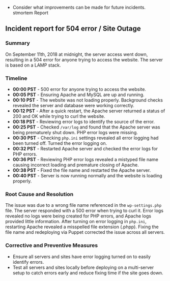 - Consider what improvements can be made for future incidents.
stmortem Report

## Incident report for 504 error / Site Outage

### Summary

On September 11th, 2018 at midnight, the server access went down, resulting in a 504 error for anyone trying to access the website. The server is based on a LAMP stack.

### Timeline

- **00:00 PST** - 500 error for anyone trying to access the website.
- **00:05 PST** - Ensuring Apache and MySQL are up and running.
- **00:10 PST** - The website was not loading properly. Background checks revealed the server and database were working correctly.
- **00:12 PST** - After a quick restart, the Apache server returned a status of 200 and OK while trying to curl the website.
- **00:18 PST** - Reviewing error logs to identify the source of the error.
- **00:25 PST** - Checked `/var/log` and found that the Apache server was being prematurely shut down. PHP error logs were missing.
- **00:30 PST** - Checking `php.ini` settings revealed all error logging had been turned off. Turned the error logging on.
- **00:32 PST** - Restarted Apache server and checked the error logs for PHP errors.
- **00:36 PST** - Reviewing PHP error logs revealed a mistyped file name causing incorrect loading and premature closing of Apache.
- **00:38 PST** - Fixed the file name and restarted the Apache server.
- **00:40 PST** - Server is now running normally and the website is loading properly.

### Root Cause and Resolution

The issue was due to a wrong file name referenced in the `wp-settings.php` file. The server responded with a 500 error when trying to curl it. Error logs revealed no logs were being created for PHP errors, and Apache logs provided little information. After turning on error logging in `php.ini`, restarting Apache revealed a misspelled file extension (.phpp). Fixing the file name and redeploying via Puppet corrected the issue across all servers.

### Corrective and Preventive Measures

- Ensure all servers and sites have error logging turned on to easily identify errors.
- Test all servers and sites locally before deploying on a multi-server setup to catch errors early and reduce fixing time if the site goes down.


